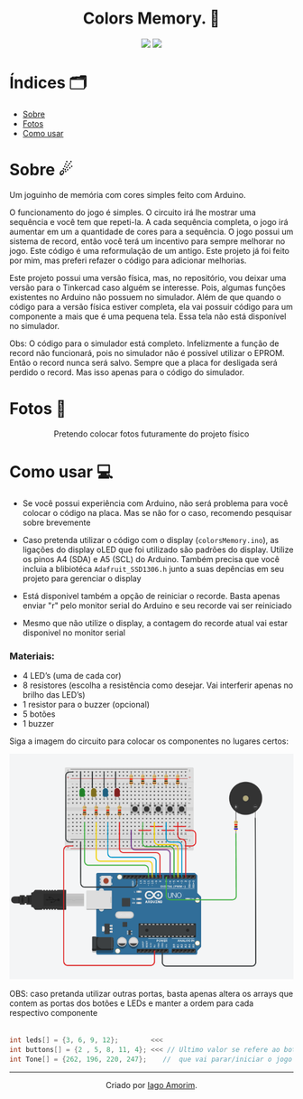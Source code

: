 <h1 align="center"> Colors Memory. 🧠</h1>
<div align="center">
  
  <img src="https://img.shields.io/badge/C%2B%2B-00599C?style=for-the-badge&logo=c%2B%2B&logoColor=white" />
  <img src="https://img.shields.io/badge/Arduino_IDE-00979D?style=for-the-badge&logo=arduino&logoColor=white" />
  
</div>


# Índices 🗂
* [Sobre](#sobre-)
* [Fotos](#Fotos-)
* [Como usar](#como-usar-)

# Sobre ☄

Um joguinho de memória com cores simples feito com Arduino.

O funcionamento do jogo é simples.
O circuito irá lhe mostrar uma sequência e você tem que repeti-la. A cada sequência completa, o jogo irá aumentar em um a quantidade de cores para a sequência. O jogo possui um sistema de record, então você terá um incentivo para sempre melhorar no jogo.
Este código é uma reformulação de um antigo. Este projeto já foi feito por mim, mas preferi refazer o código para adicionar melhorias. 

Este projeto possui uma versão física, mas, no repositório, vou deixar uma versão para o Tinkercad caso alguém se interesse. Pois, algumas funções existentes no Arduino não possuem no simulador. Além de que quando o código para a versão física estiver completa, ela vai possuir código para um componente a mais que é uma pequena tela. Essa tela não está disponível no simulador. 

Obs: O código para o simulador está completo. Infelizmente a função de record não funcionará,  pois no simulador não é possível utilizar o EPROM. Então o record nunca será salvo. Sempre que a placa for desligada será perdido o record. Mas isso apenas para o código do simulador.

# Fotos 📸
<div display="inline" align="center">

Pretendo colocar fotos futuramente do projeto físico

</div>

# Como usar 💻

 - Se você possui experiência com Arduino, não será problema para você colocar o código na placa. Mas se não for o caso, recomendo pesquisar sobre brevemente

 - Caso pretenda utilizar o código com o display (`colorsMemory.ino`), as ligações do display oLED que foi utilizado são padrões do display. Utilize os pinos A4 (SDA) e A5 (SCL) do Arduino. Também precisa que você incluia a blibiotéca  `Adafruit_SSD1306.h` junto a suas depências em seu projeto para gerenciar o display

  - Está disponivel também a opção de reiniciar o recorde. Basta apenas enviar "r" pelo monitor serial do Arduino e seu recorde vai ser reiniciado

  - Mesmo que não utilize o display, a contagem do recorde atual vai estar disponivel no monitor serial

### Materiais:
 - 4 LED’s (uma de cada cor)
 - 8 resistores (escolha a resistência como desejar. Vai interferir apenas no brilho das LED’s)
 - 1 resistor para o buzzer (opcional)
 - 5 botões
 - 1 buzzer

Siga a imagem do circuito para colocar os componentes no lugares certos:

<img src="./assets/image.png" />

OBS: caso pretanda utilizar outras portas, basta apenas altera os arrays que contem as portas dos botões e LEDs e manter a ordem para cada respectivo componente

``` c++

int leds[] = {3, 6, 9, 12};        <<<
int buttons[] = {2 , 5, 8, 11, 4}; <<< // Ultimo valor se refere ao botão
int Tone[] = {262, 196, 220, 247};    //  que vai parar/iniciar o jogo

```

<hr>
<div align="center">

Criado por [Iago Amorim](https://github.com/danonep2).

</div>
